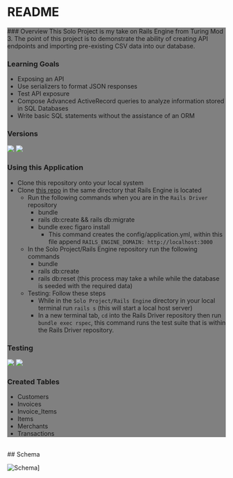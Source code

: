 # README

<div style="background: grey;">
### Overview
This Solo Project is my take on Rails Engine from Turing Mod 3. The point of this project is to demonstrate the ability of creating API endpoints and importing pre-existing CSV data into our database. 

### Learning Goals
   - Exposing an API
   - Use serializers to format JSON responses
   - Test API exposure
   - Compose Advanced ActiveRecord queries to analyze information stored in SQL Databases
   - Write basic SQL statements without the assistance of an ORM

### Versions
![](https://img.shields.io/badge/Rails-5.2.4-informational?style=flat&logo=<LOGO_NAME>&logoColor=white&color=2bbc8a) ![](https://img.shields.io/badge/Ruby-2.5.3-orange)
    
### Using this Application
- Clone this repository onto your local system
- Clone [this repo](https://github.com/robertorodriguez12/rails_driver) in the same directory that Rails Engine is located
   * Run the following commands when you are in the ```Rails Driver``` repository
      - bundle
      - rails db:create && rails db:migrate
      - bundle exec figaro install
         * This command creates the config/application.yml, within this file append ```RAILS_ENGINE_DOMAIN: http://localhost:3000```
   * In the Solo Project/Rails Engine repository run the following commands
      - bundle
      - rails db:create
      - rails db:reset (this process may take a while while the database is seeded with the required data)
   * Testing: Follow these steps
      - While in the ```Solo Project/Rails Engine``` directory in your local terminal run ```rails s``` (this will start a local host server)
      - In a new terminal tab, ```cd``` into the Rails Driver repository then run ```bundle exec rspec```, this command runs the test suite that is within the Rails Driver repository. 
        
### Testing
![](https://img.shields.io/badge/Spec--Tests-17%20total%2016%20passing%201%20skipped-yellowgreen) ![](https://img.shields.io/badge/Local__Tests-45%20total%2C%200%20failures%2C%201%20pending-green)

### Created Tables
   - Customers
   - Invoices
   - Invoice_Items
   - Items
   - Merchants
   - Transactions
</div>
<br>
## Schema

![Schema](https://app.lucidchart.com/publicSegments/view/a967f0a2-86fe-4bf7-b5ad-3ed056ec7e71/image.jpeg)]



